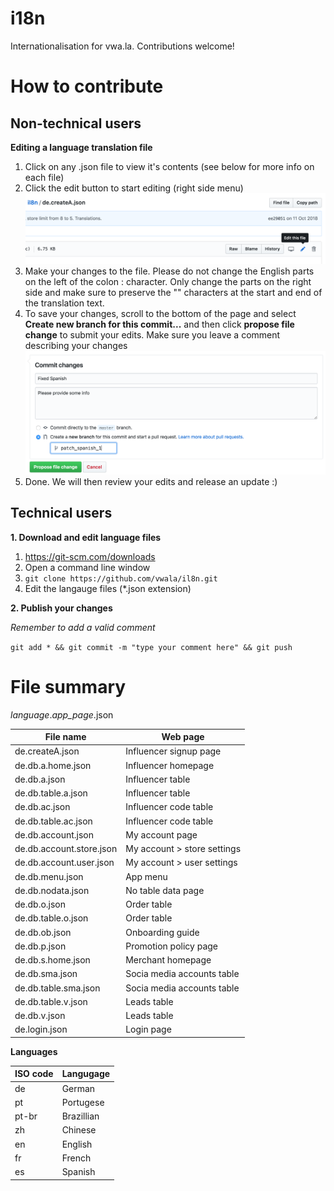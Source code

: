 # i18n
Internationalisation for vwa.la. Contributions welcome!

How to contribute
=================

Non-technical users
-------------------

**Editing a language translation file**

1. Click on any .json file to view it's contents (see below for more info on each file)
2. Click the edit button to start editing (right side menu) ![Click the edit button to start editing](docs/screen-edit-file.png?raw=true "Click the edit button to start editing")
3. Make your changes to the file. Please do not change the English parts on the left of the colon : character. Only change the parts on the right side and make sure to preserve the "" characters at the start and end of the translation text.
4. To save your changes, scroll to the bottom of the page and select **Create new branch for this commit...** and then click **propose file change** to submit your edits. Make sure you leave a comment describing your changes ![Click save changes to submit your edits](docs/screen-save-changes.png?raw=true "Click save changes to submit your edits")
4. Done. We will then review your edits and release an update :)

Technical users
---------------

**1. Download and edit language files**

1. https://git-scm.com/downloads
2. Open a command line window 
3. `git clone https://github.com/vwala/il8n.git`
4. Edit the langauge files (*.json extension)

**2. Publish your changes**

*Remember to add a valid comment*

`
git add * && git commit -m "type your comment here" && git push
`


# File summary

*language*.*app_page*.json


| File name                | Web page                    | 
|--------------------------|-----------------------------| 
| de.createA.json          | Influencer signup page      | 
| de.db.a.home.json        | Influencer homepage         | 
| de.db.a.json             | Influencer table            | 
| de.db.table.a.json       |  Influencer table           | 
| de.db.ac.json            | Influencer code table       | 
| de.db.table.ac.json      | Influencer code table       | 
| de.db.account.json       | My account page             | 
| de.db.account.store.json | My account > store settings | 
| de.db.account.user.json  | My account > user settings  | 
| de.db.menu.json          | App menu                    | 
| de.db.nodata.json        | No table data page          | 
| de.db.o.json             | Order table                 | 
| de.db.table.o.json       | Order table                 | 
| de.db.ob.json            | Onboarding guide            | 
| de.db.p.json             | Promotion policy page       | 
| de.db.s.home.json        | Merchant homepage           | 
| de.db.sma.json           | Socia media accounts table  | 
| de.db.table.sma.json     | Socia media accounts table  | 
| de.db.table.v.json       | Leads table                 | 
| de.db.v.json             | Leads table                 | 
| de.login.json            | Login page                  | 

**Languages**

| ISO code |  Langugage   | 
|----------|--------------| 
| de       | German       | 
| pt       | Portugese    | 
| pt-br    | Brazillian   | 
| zh       | Chinese      | 
| en       | English      | 
| fr       | French       | 
| es       | Spanish      | 


